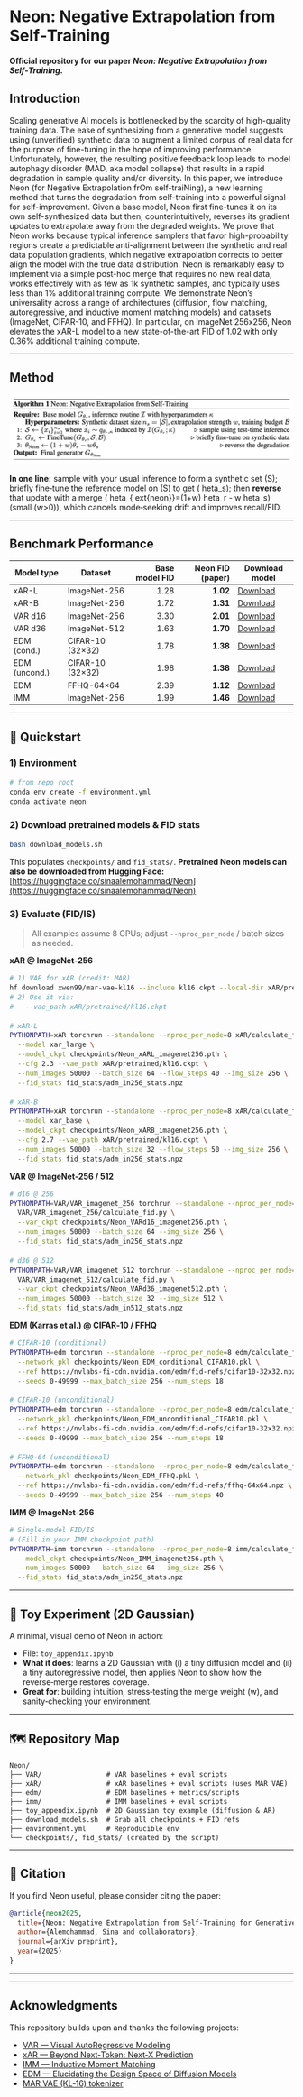 # Neon: Negative Extrapolation from Self‑Training

**Official repository for our paper *Neon: Negative Extrapolation from Self‑Training*.**


## Introduction

Scaling generative AI models is bottlenecked by the scarcity of high-quality training data. The ease of synthesizing from a generative model suggests using (unverified) synthetic data to augment a limited corpus of real data for the purpose of fine-tuning in the hope of improving performance. Unfortunately, however, the resulting positive feedback loop leads to model autophagy disorder (MAD, aka model collapse) that results in a rapid degradation in sample quality and/or diversity. In this paper, we introduce Neon (for Negative Extrapolation frOm self-traiNing), a new learning method that turns the degradation from self-training into a powerful signal for self-improvement. Given a base model, Neon first fine-tunes it on its own self-synthesized data but then, counterintuitively, reverses its gradient updates to extrapolate away from the degraded weights.  We prove that Neon works because typical inference samplers that favor high-probability regions create a predictable anti-alignment between the synthetic and real data population gradients, which negative extrapolation corrects to better align the model with the true data distribution. Neon is remarkably easy to implement via a simple post-hoc merge that requires no new real data, works effectively with as few as 1k synthetic samples, and typically uses less than 1% additional training compute.  We demonstrate Neon’s universality across a range of architectures (diffusion, flow matching, autoregressive, and inductive moment matching models) and datasets (ImageNet, CIFAR-10, and FFHQ). In particular, on ImageNet 256x256, Neon elevates the xAR-L model to a new state-of-the-art FID of 1.02 with only 0.36% additional training compute.

---

## Method

![Algorithm 1: Neon — Negative Extrapolation from Self‑Training](assets/algorithm.png)

**In one line:** sample with your usual inference to form a synthetic set (S); briefly fine‑tune the reference model on (S) to get (	heta_s); then **reverse** that update with a merge (	heta_{	ext{neon}}=(1+w)	heta_r - w	heta_s) (small (w>0)), which cancels mode‑seeking drift and improves recall/FID.

---

## Benchmark Performance

| Model type    | Dataset          | Base model FID | Neon FID (paper) | Download model                                                                                          |
| ------------- | ---------------- | -------------: | ---------------: | ------------------------------------------------------------------------------------------------------- |
| xAR-L         | ImageNet-256     |           1.28 |         **1.02** | [Download](https://huggingface.co/sinaalemohammad/Neon/resolve/main/Neon_xARL_imagenet256.pth)          |
| xAR-B         | ImageNet-256     |           1.72 |         **1.31** | [Download](https://huggingface.co/sinaalemohammad/Neon/resolve/main/Neon_xARB_imagenet256.pth)          |
| VAR d16       | ImageNet-256     |           3.30 |         **2.01** | [Download](https://huggingface.co/sinaalemohammad/Neon/resolve/main/Neon_VARd16_imagenet256.pth)        |
| VAR d36       | ImageNet-512     |           1.63 |         **1.70** | [Download](https://huggingface.co/sinaalemohammad/Neon/resolve/main/Neon_VARd36_imagenet512.pth)        |
| EDM (cond.)   | CIFAR-10 (32×32) |           1.78 |         **1.38** | [Download](https://huggingface.co/sinaalemohammad/Neon/resolve/main/Neon_EDM_conditional_CIFAR10.pkl)   |
| EDM (uncond.) | CIFAR-10 (32×32) |           1.98 |         **1.38** | [Download](https://huggingface.co/sinaalemohammad/Neon/resolve/main/Neon_EDM_unconditional_CIFAR10.pkl) |
| EDM           | FFHQ-64×64       |           2.39 |         **1.12** | [Download](https://huggingface.co/sinaalemohammad/Neon/resolve/main/Neon_EDM_FFHQ.pkl)                  |
| IMM           | ImageNet-256     |           1.99 |         **1.46** | [Download](https://huggingface.co/sinaalemohammad/Neon/resolve/main/Neon_imm_imagenet256.pkl)           |

---

## 🚀 Quickstart

### 1) Environment

```bash
# from repo root
conda env create -f environment.yml
conda activate neon
```

### 2) Download pretrained models & FID stats

```bash
bash download_models.sh
```

This populates `checkpoints/` and `fid_stats/`.
**Pretrained Neon models can also be downloaded from Hugging Face:** [https://huggingface.co/sinaalemohammad/Neon](https://huggingface.co/sinaalemohammad/Neon)

### 3) Evaluate (FID/IS)

> All examples assume 8 GPUs; adjust `--nproc_per_node` / batch sizes as needed.

**xAR @ ImageNet‑256**

```bash
# 1) VAE for xAR (credit: MAR)
hf download xwen99/mar-vae-kl16 --include kl16.ckpt --local-dir xAR/pretrained
# 2) Use it via:
#   --vae_path xAR/pretrained/kl16.ckpt

# xAR‑L
PYTHONPATH=xAR torchrun --standalone --nproc_per_node=8 xAR/calculate_fid.py \
  --model xar_large \
  --model_ckpt checkpoints/Neon_xARL_imagenet256.pth \
  --cfg 2.3 --vae_path xAR/pretrained/kl16.ckpt \
  --num_images 50000 --batch_size 64 --flow_steps 40 --img_size 256 \
  --fid_stats fid_stats/adm_in256_stats.npz

# xAR‑B
PYTHONPATH=xAR torchrun --standalone --nproc_per_node=8 xAR/calculate_fid.py \
  --model xar_base \
  --model_ckpt checkpoints/Neon_xARB_imagenet256.pth \
  --cfg 2.7 --vae_path xAR/pretrained/kl16.ckpt \
  --num_images 50000 --batch_size 32 --flow_steps 50 --img_size 256 \
  --fid_stats fid_stats/adm_in256_stats.npz
```

**VAR @ ImageNet‑256 / 512**

```bash
# d16 @ 256
PYTHONPATH=VAR/VAR_imagenet_256 torchrun --standalone --nproc_per_node=8 \
  VAR/VAR_imagenet_256/calculate_fid.py \
  --var_ckpt checkpoints/Neon_VARd16_imagenet256.pth \
  --num_images 50000 --batch_size 64 --img_size 256 \
  --fid_stats fid_stats/adm_in256_stats.npz

# d36 @ 512
PYTHONPATH=VAR/VAR_imagenet_512 torchrun --standalone --nproc_per_node=8 \
  VAR/VAR_imagenet_512/calculate_fid.py \
  --var_ckpt checkpoints/Neon_VARd36_imagenet512.pth \
  --num_images 50000 --batch_size 32 --img_size 512 \
  --fid_stats fid_stats/adm_in512_stats.npz
```

**EDM (Karras et al.) @ CIFAR‑10 / FFHQ**

```bash
# CIFAR‑10 (conditional)
PYTHONPATH=edm torchrun --standalone --nproc_per_node=8 edm/calculate_fid.py \
  --network_pkl checkpoints/Neon_EDM_conditional_CIFAR10.pkl \
  --ref https://nvlabs-fi-cdn.nvidia.com/edm/fid-refs/cifar10-32x32.npz \
  --seeds 0-49999 --max_batch_size 256 --num_steps 18

# CIFAR‑10 (unconditional)
PYTHONPATH=edm torchrun --standalone --nproc_per_node=8 edm/calculate_fid.py \
  --network_pkl checkpoints/Neon_EDM_unconditional_CIFAR10.pkl \
  --ref https://nvlabs-fi-cdn.nvidia.com/edm/fid-refs/cifar10-32x32.npz \
  --seeds 0-49999 --max_batch_size 256 --num_steps 18

# FFHQ‑64 (unconditional)
PYTHONPATH=edm torchrun --standalone --nproc_per_node=8 edm/calculate_fid.py \
  --network_pkl checkpoints/Neon_EDM_FFHQ.pkl \
  --ref https://nvlabs-fi-cdn.nvidia.com/edm/fid-refs/ffhq-64x64.npz \
  --seeds 0-49999 --max_batch_size 256 --num_steps 40
```

**IMM @ ImageNet‑256**

```bash
# Single‑model FID/IS
# (Fill in your IMM checkpoint path)
PYTHONPATH=imm torchrun --standalone --nproc_per_node=8 imm/calculate_fid.py \
  --model_ckpt checkpoints/Neon_IMM_imagenet256.pth \
  --num_images 50000 --batch_size 64 --img_size 256 \
  --fid_stats fid_stats/adm_in256_stats.npz
```

---

## 🧪 Toy Experiment (2D Gaussian)

A minimal, visual demo of Neon in action:

* File: `toy_appendix.ipynb`
* **What it does**: learns a 2D Gaussian with (i) a tiny diffusion model and (ii) a tiny autoregressive model, then applies Neon to show how the reverse‑merge restores coverage.
* **Great for**: building intuition, stress‑testing the merge weight (w), and sanity‑checking your environment.

---

## 🗺️ Repository Map

```
Neon/
├── VAR/                # VAR baselines + eval scripts
├── xAR/                # xAR baselines + eval scripts (uses MAR VAE)
├── edm/                # EDM baselines + metrics/scripts
├── imm/                # IMM baselines + eval scripts
├── toy_appendix.ipynb  # 2D Gaussian toy example (diffusion & AR)
├── download_models.sh  # Grab all checkpoints + FID refs
├── environment.yml     # Reproducible env
└── checkpoints/, fid_stats/ (created by the script)
```

---

## 📣 Citation

If you find Neon useful, please consider citing the paper:

```bibtex
@article{neon2025,
  title={Neon: Negative Extrapolation from Self-Training for Generative Models},
  author={Alemohammad, Sina and collaborators},
  journal={arXiv preprint},
  year={2025}
}
```

---

---

## Acknowledgments

This repository builds upon and thanks the following projects:

* [VAR — Visual AutoRegressive Modeling](https://github.com/FoundationVision/VAR)
* [xAR — Beyond Next‑Token: Next‑X Prediction](https://github.com/OliverRensu/xAR)
* [IMM — Inductive Moment Matching](https://github.com/lumalabs/imm)
* [EDM — Elucidating the Design Space of Diffusion Models](https://github.com/NVlabs/edm)
* [MAR VAE (KL‑16) tokenizer](https://huggingface.co/xwen99/mar-vae-kl16)
